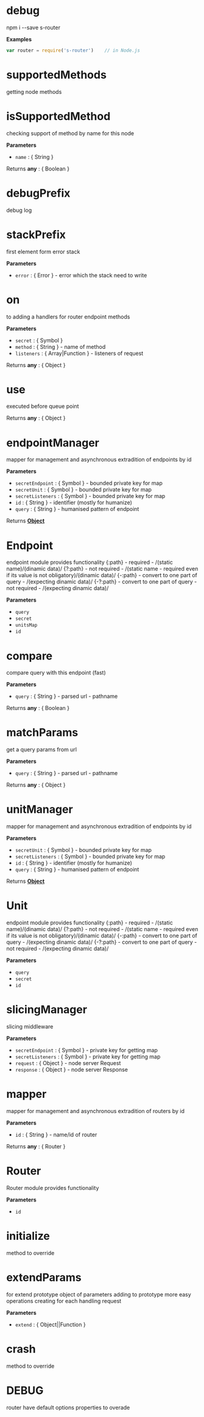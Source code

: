 <!-- Generated by documentation.js. Update this documentation by updating the source code. -->

# debug

npm i --save s-router

**Examples**

```javascript
var router = require('s-router')    // in Node.js
```

# supportedMethods

getting node methods

# isSupportedMethod

checking support of method by name for this node

**Parameters**

-   `name`  : { String }

Returns **any** : { Boolean }

# debugPrefix

debug log

# stackPrefix

first element form error stack

**Parameters**

-   `error`  : { Error } - error which the stack need to write

# on

to adding a handlers for router endpoint methods

**Parameters**

-   `secret`  : { Symbol }
-   `method`  : { String } - name of method
-   `listeners`  : { Array|Function } - listeners of request

Returns **any** : { Object }

# use

executed before queue point

Returns **any** : { Object }

# endpointManager

mapper for management and asynchronous extradition of endpoints by id

**Parameters**

-   `secretEndpoint`  : { Symbol } - bounded private key for map
-   `secretUnit`  : { Symbol } - bounded private key for map
-   `secretListeners`  : { Symbol } - bounded private key for map
-   `id`  : { String } - identifier (mostly for humanize)
-   `query`  : { String } - humanised pattern of endpoint

Returns **[Object](https://developer.mozilla.org/en-US/docs/Web/JavaScript/Reference/Global_Objects/Object)** 

# Endpoint

endpoint module provides functionality 
{:path} - required - /(static name)/(dinamic data)/
{?:path} - not required - /(static name - required even if its value is not obligatory)/(dinamic data)/
{-:path} - convert to one part of query - /(expecting dinamic data)/
{-?:path} - convert to one part of query - not required - /(expecting dinamic data)/

**Parameters**

-   `query`  
-   `secret`  
-   `unitsMap`  
-   `id`  

# compare

compare query with this endpoint (fast)

**Parameters**

-   `query`  : { String } - parsed url - pathname

Returns **any** : { Boolean }

# matchParams

get a query params from url

**Parameters**

-   `query`  : { String } - parsed url - pathname

Returns **any** : { Object }

# unitManager

mapper for management and asynchronous extradition of endpoints by id

**Parameters**

-   `secretUnit`  : { Symbol } - bounded private key for map
-   `secretListeners`  : { Symbol } - bounded private key for map
-   `id`  : { String } - identifier (mostly for humanize)
-   `query`  : { String } - humanised pattern of endpoint

Returns **[Object](https://developer.mozilla.org/en-US/docs/Web/JavaScript/Reference/Global_Objects/Object)** 

# Unit

endpoint module provides functionality 
{:path} - required - /(static name)/(dinamic data)/
{?:path} - not required - /(static name - required even if its value is not obligatory)/(dinamic data)/
{-:path} - convert to one part of query - /(expecting dinamic data)/
{-?:path} - convert to one part of query - not required - /(expecting dinamic data)/

**Parameters**

-   `query`  
-   `secret`  
-   `id`  

# slicingManager

slicing middleware

**Parameters**

-   `secretEndpoint`  : { Symbol } - private key for getting map
-   `secretListeners`  : { Symbol } - private key for getting map
-   `request`  : { Object } - node server Request
-   `response`  : { Object } - node server Response

# mapper

mapper for management and asynchronous extradition of routers by id

**Parameters**

-   `id`  : { String } - name/id of router

Returns **any** : { Router }

# Router

Router module provides functionality

**Parameters**

-   `id`  

# initialize

method to override

# extendParams

for extend prototype object of parameters
adding to prototype more easy operations creating for each handling request

**Parameters**

-   `extend`  : { Object||Function }

# crash

method to override

# DEBUG

router have default options properties to overade
